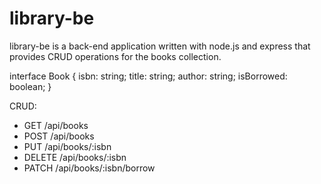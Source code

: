 # library-be

library-be is a back-end application written with node.js and express that
provides CRUD operations for the books collection.

interface Book { isbn: string; title: string; author: string; isBorrowed:
boolean; }

CRUD:

- GET /api/books
- POST /api/books
- PUT /api/books/:isbn
- DELETE /api/books/:isbn
- PATCH /api/books/:isbn/borrow

